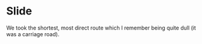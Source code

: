 # Slide

We took the shortest, most direct route which I remember being quite dull (it was a carriage road).

